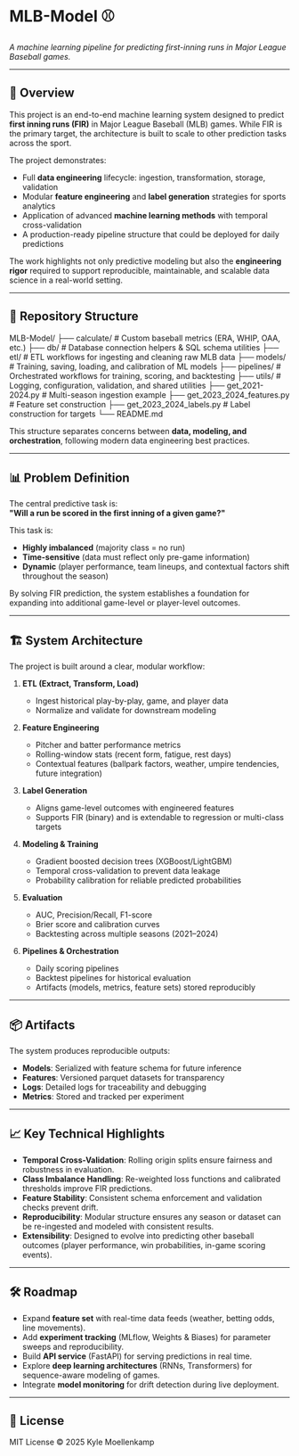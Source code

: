 # MLB-Model ⚾  
*A machine learning pipeline for predicting first-inning runs in Major League Baseball games.*

---

## 📖 Overview  

This project is an end-to-end machine learning system designed to predict **first inning runs (FIR)** in Major League Baseball (MLB) games. While FIR is the primary target, the architecture is built to scale to other prediction tasks across the sport.  

The project demonstrates:
- Full **data engineering** lifecycle: ingestion, transformation, storage, validation  
- Modular **feature engineering** and **label generation** strategies for sports analytics  
- Application of advanced **machine learning methods** with temporal cross-validation  
- A production-ready pipeline structure that could be deployed for daily predictions  

The work highlights not only predictive modeling but also the **engineering rigor** required to support reproducible, maintainable, and scalable data science in a real-world setting.  

---

## 📂 Repository Structure  

MLB-Model/
├── calculate/ # Custom baseball metrics (ERA, WHIP, OAA, etc.)
├── db/ # Database connection helpers & SQL schema utilities
├── etl/ # ETL workflows for ingesting and cleaning raw MLB data
├── models/ # Training, saving, loading, and calibration of ML models
├── pipelines/ # Orchestrated workflows for training, scoring, and backtesting
├── utils/ # Logging, configuration, validation, and shared utilities
├── get_2021-2024.py # Multi-season ingestion example
├── get_2023_2024_features.py # Feature set construction
├── get_2023_2024_labels.py # Label construction for targets
└── README.md


This structure separates concerns between **data, modeling, and orchestration**, following modern data engineering best practices.  

---

## 📊 Problem Definition  

The central predictive task is:  
**"Will a run be scored in the first inning of a given game?"**  

This task is:
- **Highly imbalanced** (majority class = no run)  
- **Time-sensitive** (data must reflect only pre-game information)  
- **Dynamic** (player performance, team lineups, and contextual factors shift throughout the season)  

By solving FIR prediction, the system establishes a foundation for expanding into additional game-level or player-level outcomes.  

---

## 🏗️ System Architecture  

The project is built around a clear, modular workflow:  

1. **ETL (Extract, Transform, Load)**  
   - Ingest historical play-by-play, game, and player data  
   - Normalize and validate for downstream modeling  

2. **Feature Engineering**  
   - Pitcher and batter performance metrics  
   - Rolling-window stats (recent form, fatigue, rest days)  
   - Contextual features (ballpark factors, weather, umpire tendencies, future integration)  

3. **Label Generation**  
   - Aligns game-level outcomes with engineered features  
   - Supports FIR (binary) and is extendable to regression or multi-class targets  

4. **Modeling & Training**  
   - Gradient boosted decision trees (XGBoost/LightGBM)  
   - Temporal cross-validation to prevent data leakage  
   - Probability calibration for reliable predicted probabilities  

5. **Evaluation**  
   - AUC, Precision/Recall, F1-score  
   - Brier score and calibration curves  
   - Backtesting across multiple seasons (2021–2024)  

6. **Pipelines & Orchestration**  
   - Daily scoring pipelines  
   - Backtest pipelines for historical evaluation  
   - Artifacts (models, metrics, feature sets) stored reproducibly  

---

## 📦 Artifacts  

The system produces reproducible outputs:  
- **Models**: Serialized with feature schema for future inference  
- **Features**: Versioned parquet datasets for transparency  
- **Logs**: Detailed logs for traceability and debugging  
- **Metrics**: Stored and tracked per experiment  

---

## 📈 Key Technical Highlights  

- **Temporal Cross-Validation**: Rolling origin splits ensure fairness and robustness in evaluation.  
- **Class Imbalance Handling**: Re-weighted loss functions and calibrated thresholds improve FIR predictions.  
- **Feature Stability**: Consistent schema enforcement and validation checks prevent drift.  
- **Reproducibility**: Modular structure ensures any season or dataset can be re-ingested and modeled with consistent results.  
- **Extensibility**: Designed to evolve into predicting other baseball outcomes (player performance, win probabilities, in-game scoring events).  

---

## 🛠️ Roadmap  

- Expand **feature set** with real-time data feeds (weather, betting odds, line movements).  
- Add **experiment tracking** (MLflow, Weights & Biases) for parameter sweeps and reproducibility.  
- Build **API service** (FastAPI) for serving predictions in real time.  
- Explore **deep learning architectures** (RNNs, Transformers) for sequence-aware modeling of games.  
- Integrate **model monitoring** for drift detection during live deployment.  

---

## 📜 License  

MIT License © 2025 Kyle Moellenkamp  
